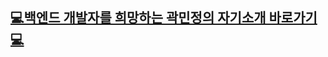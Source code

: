 <h2><a href="https://kwakminjung.github.io/webprogramming-assignment/">💻백엔드 개발자를 희망하는 곽민정의 자기소개 바로가기💻</a></h2>

